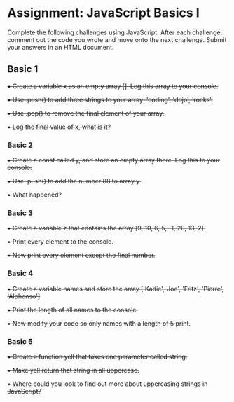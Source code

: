 # Assignment: JavaScript Basics I

Complete the following challenges using JavaScript. After each challenge, comment out the code you wrote and move onto the next challenge. Submit your answers in an HTML document.

## Basic 1

~~• Create a variable x as an empty array []. Log this array to your console.~~

~~• Use .push() to add three strings to your array: 'coding', 'dojo', 'rocks'.~~

~~• Use .pop() to remove the final element of your array.~~

~~• Log the final value of x, what is it?~~

### Basic 2

~~• Create a const called y, and store an empty array there. Log this to your console.~~

~~• Use .push() to add the number 88 to array y.~~

~~• What happened?~~

### Basic 3

~~• Create a variable z that contains the array [9, 10, 6, 5, -1, 20, 13, 2].~~

~~• Print every element to the console.~~

~~• Now print every element except the final number.~~

### Basic 4

~~• Create a variable names and store the array ['Kadie', 'Joe', 'Fritz', 'Pierre', 'Alphonso']~~

~~• Print the length of all names to the console.~~

~~• Now modify your code so only names with a length of 5 print.~~

### Basic 5

~~• Create a function yell that takes one parameter called string.~~

~~• Make yell return that string in all uppercase.~~

~~• Where could you look to find out more about uppercasing strings in JavaScript?~~